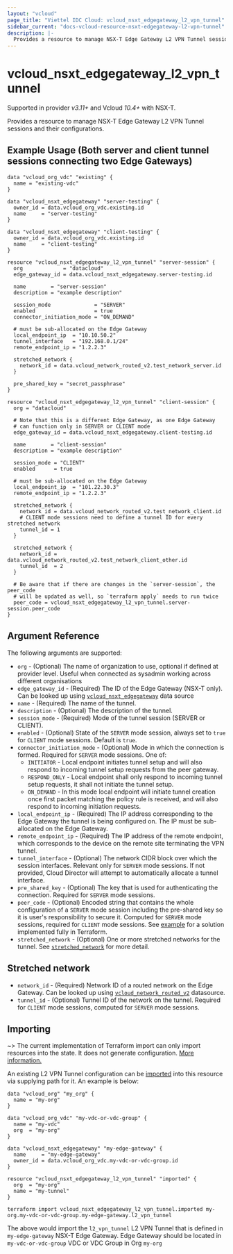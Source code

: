 ```yaml
---
layout: "vcloud"
page_title: "Viettel IDC Cloud: vcloud_nsxt_edgegateway_l2_vpn_tunnel"
sidebar_current: "docs-vcloud-resource-nsxt-edgegateway-l2-vpn-tunnel"
description: |-
  Provides a resource to manage NSX-T Edge Gateway L2 VPN Tunnel sessions and their configurations.
---
```


# vcloud\_nsxt\_edgegateway\_l2\_vpn\_tunnel

Supported in provider *v3.11+* and Vcloud *10.4+* with NSX-T.

Provides a resource to manage NSX-T Edge Gateway L2 VPN Tunnel sessions and their configurations.
<a id="example-usage"></a>
## Example Usage (Both server and client tunnel sessions connecting two Edge Gateways)

```hcl
data "vcloud_org_vdc" "existing" {
  name = "existing-vdc"
}

data "vcloud_nsxt_edgegateway" "server-testing" {
  owner_id = data.vcloud_org_vdc.existing.id
  name     = "server-testing"
}

data "vcloud_nsxt_edgegateway" "client-testing" {
  owner_id = data.vcloud_org_vdc.existing.id
  name     = "client-testing"
}

resource "vcloud_nsxt_edgegateway_l2_vpn_tunnel" "server-session" {
  org             = "datacloud"
  edge_gateway_id = data.vcloud_nsxt_edgegateway.server-testing.id

  name        = "server-session"
  description = "example description"

  session_mode              = "SERVER"
  enabled                   = true
  connector_initiation_mode = "ON_DEMAND"

  # must be sub-allocated on the Edge Gateway
  local_endpoint_ip  = "10.10.50.2"
  tunnel_interface   = "192.168.0.1/24"
  remote_endpoint_ip = "1.2.2.3"

  stretched_network {
    network_id = data.vcloud_network_routed_v2.test_network_server.id
  }

  pre_shared_key = "secret_passphrase"
}

resource "vcloud_nsxt_edgegateway_l2_vpn_tunnel" "client-session" {
  org = "datacloud"

  # Note that this is a different Edge Gateway, as one Edge Gateway
  # can function only in SERVER or CLIENT mode
  edge_gateway_id = data.vcloud_nsxt_edgegateway.client-testing.id

  name        = "client-session"
  description = "example description"

  session_mode = "CLIENT"
  enabled      = true

  # must be sub-allocated on the Edge Gateway
  local_endpoint_ip  = "101.22.30.3"
  remote_endpoint_ip = "1.2.2.3"

  stretched_network {
    network_id = data.vcloud_network_routed_v2.test_network_client.id
    # CLIENT mode sessions need to define a tunnel ID for every stretched network
    tunnel_id = 1
  }

  stretched_network {
    network_id = data.vcloud_network_routed_v2.test_network_client_other.id
    tunnel_id  = 2
  }

  # Be aware that if there are changes in the `server-session`, the peer_code
  # will be updated as well, so `terraform apply` needs to run twice
  peer_code = vcloud_nsxt_edgegateway_l2_vpn_tunnel.server-session.peer_code
}
```

## Argument Reference

The following arguments are supported:

* `org` - (Optional) The name of organization to use, optional if defined at 
  provider level. Useful when connected as sysadmin working across different organisations
* `edge_gateway_id` - (Required) The ID of the Edge Gateway (NSX-T only). 
  Can be looked up using [`vcloud_nsxt_edgegateway`](/providers/terraform-viettelidc/vcloud/latest/docs/data-sources/nsxt_edgegateway) data source
* `name` - (Required) The name of the tunnel.
* `description` - (Optional) The description of the tunnel.
* `session_mode` - (Required) Mode of the tunnel session (SERVER or CLIENT).
* `enabled` - (Optional) State of the `SERVER` mode session, always set to `true` for `CLIENT` 
  mode sessions. Default is `true`.
* `connector_initiation_mode` - (Optional) Mode in which the connection is formed. 
  Required for `SERVER` mode sessions. One of:
	* `INITIATOR` - Local endpoint initiates tunnel setup and will also respond to 
  incoming tunnel setup requests from the peer gateway.
	* `RESPOND_ONLY` - Local endpoint shall only respond to incoming tunnel setup 
  requests, it shall not initiate the tunnel setup.
	* `ON_DEMAND` - In this mode local endpoint will initiate tunnel creation once 
  first packet matching the policy rule is received, and will also respond to 
  incoming initiation requests.
* `local_endpoint_ip` - (Required) The IP address corresponding to the Edge 
  Gateway the tunnel is being configured on. The IP must be sub-allocated 
  on the Edge Gateway.
* `remote_endpoint_ip` - (Required) The IP address of the remote endpoint, which 
corresponds to the device on the remote site terminating the VPN tunnel.
* `tunnel_interface` - (Optional) The network CIDR block over which the session 
  interfaces. Relevant only for `SERVER` mode sessions. If not provided, Cloud 
  Director will attempt to automatically allocate a tunnel interface.
* `pre_shared_key` - (Optional) The key that is used for authenticating the 
  connection. Required for `SERVER` mode sessions.
* `peer_code` - (Optional) Encoded string that contains the whole configuration 
  of a `SERVER` mode session including the pre-shared key so it is user's 
  responsibility to secure it. Computed for `SERVER` mode sessions, required for 
  `CLIENT` mode sessions. See [example](#example-usage) 
  for a solution implemented fully in Terraform.
* `stretched_network` - (Optional) One or more stretched networks for the tunnel. 
  See [`stretched_network`](#stretched-network) for more detail.

## Stretched network

* `network_id` - (Required) Network ID of a routed network on the Edge Gateway. 
  Can be looked up using [`vcloud_network_routed_v2`](/providers/terraform-viettelidc/vcloud/latest/docs/data-sources/network_routed_v2) 
  datasource.
* `tunnel_id` - (Optional) Tunnel ID of the network on the tunnel. Required for 
  `CLIENT` mode sessions, computed for `SERVER` mode sessions.

## Importing

~> The current implementation of Terraform import can only import resources into the state.
It does not generate configuration. [More information.](https://www.terraform.io/docs/import/)

An existing L2 VPN Tunnel configuration can be [imported][docs-import] into this resource
via supplying path for it. An example is below:

```hcl
data "vcloud_org" "my_org" {
  name = "my-org"
}

data "vcloud_org_vdc" "my-vdc-or-vdc-group" {
  name = "my-vdc"
  org  = "my-org"
}

data "vcloud_nsxt_edgegateway" "my-edge-gateway" {
  name     = "my-edge-gateway"
  owner_id = data.vcloud_org_vdc.my-vdc-or-vdc-group.id
}

resource "vcloud_nsxt_edgegateway_l2_vpn_tunnel" "imported" {
  org  = "my-org"
  name = "my-tunnel"
}
```

```
terraform import vcloud_nsxt_edgegateway_l2_vpn_tunnel.imported my-org.my-vdc-or-vdc-group.my-edge-gateway.l2_vpn_tunnel
```

The above would import the `l2_vpn_tunnel` L2 VPN Tunnel that is defined in
`my-edge-gateway` NSX-T Edge Gateway. Edge Gateway should be located in `my-vdc-or-vdc-group` VDC or
VDC Group in Org `my-org`

[docs-import]: https://www.terraform.io/docs/import/
